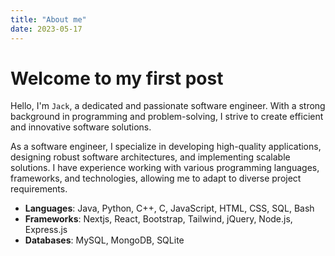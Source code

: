 ```yaml
---
title: "About me"
date: 2023-05-17
---
```


# Welcome to my first post

Hello, I'm ```Jack```, a dedicated and passionate software engineer. With a strong background in programming and problem-solving, I strive to create efficient and innovative software solutions.

As a software engineer, I specialize in developing high-quality applications, designing robust software architectures, and implementing scalable solutions. I have experience working with various programming languages, frameworks, and technologies, allowing me to adapt to diverse project requirements.

- **Languages**: Java, Python, C++, C, JavaScript, HTML, CSS, SQL, Bash
- **Frameworks**: Nextjs, React, Bootstrap, Tailwind, jQuery, Node.js, Express.js
- **Databases**: MySQL, MongoDB, SQLite

